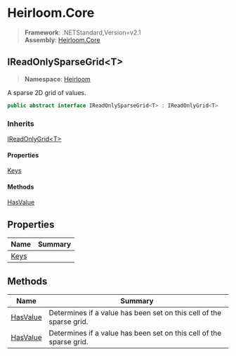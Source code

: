 # Heirloom.Core

> **Framework**: .NETStandard,Version=v2.1  
> **Assembly**: [Heirloom.Core][0]  

## IReadOnlySparseGrid\<T>

> **Namespace**: [Heirloom][0]  

A sparse 2D grid of values.

```cs
public abstract interface IReadOnlySparseGrid<T> : IReadOnlyGrid<T>
```

### Inherits

[IReadOnlyGrid\<T>][1]

#### Properties

[Keys][2]

#### Methods

[HasValue][3]

## Properties

| Name      | Summary |
|-----------|---------|
| [Keys][2] |         |

## Methods

| Name          | Summary                                                             |
|---------------|---------------------------------------------------------------------|
| [HasValue][3] | Determines if a value has been set on this cell of the sparse grid. |
| [HasValue][3] | Determines if a value has been set on this cell of the sparse grid. |

[0]: ../../Heirloom.Core.md
[1]: IReadOnlyGrid[T].md
[2]: IReadOnlySparseGrid[T]/Keys.md
[3]: IReadOnlySparseGrid[T]/HasValue.md
